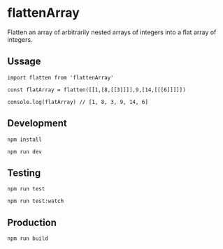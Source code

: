 # flattenArray

Flatten an array of arbitrarily nested arrays of integers into a flat array of integers.

## Ussage

```
import flatten from 'flattenArray'

const flatArray = flatten([[1,[8,[[3]]]],9,[14,[[[6]]]]])

console.log(flatArray) // [1, 8, 3, 9, 14, 6]
```

## Development

```
npm install

npm run dev
```

## Testing

```
npm run test

npm run test:watch
```

## Production

```
npm run build
```